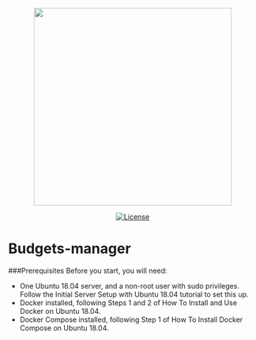 <p align="center"><img src="https://2017.milano.wordcamp.org/files/2017/10/logo-motork.png" width="400"></p>

<p align="center">
<a href="https://packagist.org/packages/laravel/framework"><img src="https://poser.pugx.org/laravel/framework/license.svg" alt="License"></a>
</p>

# Budgets-manager

###Prerequisites
Before you start, you will need:

- One Ubuntu 18.04 server, and a non-root user with sudo privileges. Follow the Initial Server Setup with Ubuntu 18.04 tutorial to set this up.
- Docker installed, following Steps 1 and 2 of How To Install and Use Docker on Ubuntu 18.04.
- Docker Compose installed, following Step 1 of How To Install Docker Compose on Ubuntu 18.04.
